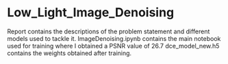 # Low_Light_Image_Denoising

Report contains the descriptions of the problem statement and different models used to tackle it.
ImageDenoising.ipynb contains the main notebook used for training where I obtained a PSNR value of 26.7
dce_model_new.h5 contains the weights obtained after training.
